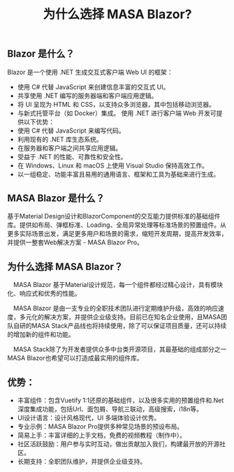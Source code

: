 ﻿---
order: 0
title: 为什么选择 MASA Blazor?
---

## Blazor 是什么？

Blazor 是一个使用 .NET 生成交互式客户端 Web UI 的框架：

- 使用 C# 代替 JavaScript 来创建信息丰富的交互式 UI。
- 共享使用 .NET 编写的服务器端和客户端应用逻辑。
- 将 UI 呈现为 HTML 和 CSS，以支持众多浏览器，其中包括移动浏览器。
- 与新式托管平台（如 Docker）集成。
使用 .NET 进行客户端 Web 开发可提供以下优势：
- 使用 C# 代替 JavaScript 来编写代码。
- 利用现有的 .NET 库生态系统。
- 在服务器和客户端之间共享应用逻辑。
- 受益于 .NET 的性能、可靠性和安全性。
- 在 Windows、Linux 和 macOS 上使用 Visual Studio 保持高效工作。
- 以一组稳定、功能丰富且易用的通用语言、框架和工具为基础来进行生成。

## MASA Blazor 是什么？

基于Material Design设计和BlazorComponent的交互能力提供标准的基础组件库。提供如布局、弹框标准、Loading、全局异常处理等标准场景的预置组件。从更多实际场景出发，满足更多用户和场景的需求，缩短开发周期，提高开发效率，并提供一整套Web解决方案 - MASA Blazor Pro。

## 为什么选择 MASA Blazor？

&emsp;MASA Blazor 基于Material设计规范，每一个组件都经过精心设计，具有模块化、响应式和优秀的性能。   

&emsp;MASA Blazor 是由一支专业的全职技术团队进行定期维护升级，高效的响应速度，多元化的解决方案，并提供企业级支持。目前已在知名企业使用，且MASA团队自研的MASA Stack产品线也将持续使用，除了可以保证项目质量，还可以持续的增加新的组件和功能。   

&emsp;MASA Stack除了为开发者提供众多中台类开源项目，其最基础的组成部分之一MASA Blazor也希望可以打造成最实用的组件库。    

## 优势：
- 丰富组件：包含Vuetify 1:1还原的基础组件，以及很多实用的预置组件和.Net深度集成功能，包括Url、面包屑、导航三联动，高级搜索，i18n等。
- UI设计语言：设计风格现代，UI 多端体验设计优秀。
- 专业示例：MASA Blazor Pro提供多种常见场景的预设布局。
- 简易上手：丰富详细的上手文档，免费的视频教程（制作中）。
- 社区活跃鼓励：用户参与实时互动，做出贡献加入我们，构建最开放的开源社区。
- 长期支持：全职团队维护，并提供企业级支持。